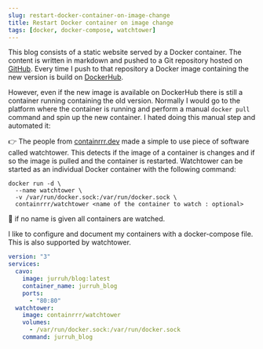 ```yaml
---
slug: restart-docker-container-on-image-change
title: Restart Docker container on image change
tags: [docker, docker-compose, watchtower]
---
```


This blog consists of a static website served by a Docker container. The content is written in markdown and pushed to a Git repository hosted on [GitHub](https://github.com/jurruh/blog). Every time I push to that repository a Docker image containing the new version is build on [DockerHub](https://hub.docker.com/repository/docker/jurruh/blog/builds).

However, even if the new image is available on DockerHub there is still a container running containing the old version. Normally I would go to the platform where the container is running and perform a manual `docker pull` command and spin up the new container. I hated doing this manual step and automated it:

:point_right: The people from [containrrr.dev](https://containrrr.dev/) made a simple to use piece of software called watchtower. This detects if the image of a container is changes and if so the image is pulled and the container is restarted. Watchtower can be started as an individual Docker container with the following command:
```shell
docker run -d \
  --name watchtower \
  -v /var/run/docker.sock:/var/run/docker.sock \
  containrrr/watchtower <name of the container to watch : optional>
```
:notebook: if no name is given all containers are watched.

I like to configure and document my containers with a docker-compose file. This is also supported by watchtower.

```yaml
version: "3"
services:
  cavo:
    image: jurruh/blog:latest
    container_name: jurruh_blog
    ports:
      - "80:80"
  watchtower:
    image: containrrr/watchtower
    volumes:
      - /var/run/docker.sock:/var/run/docker.sock
    command: jurruh_blog
```